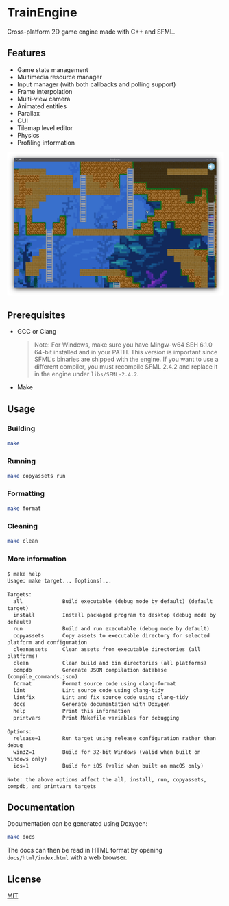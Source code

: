 # TrainEngine

Cross-platform 2D game engine made with C++ and SFML.

## Features

- Game state management
- Multimedia resource manager
- Input manager (with both callbacks and polling support)
- Frame interpolation
- Multi-view camera
- Animated entities
- Parallax
- GUI
- Tilemap level editor
- Physics
- Profiling information

![Screenshot](docs/screenshot.png)

## Prerequisites

- GCC or Clang
    > Note: For Windows, make sure you have Mingw-w64 SEH 6.1.0 64-bit installed and in your PATH. This version is important since SFML's binaries are shipped with the engine. If you want to use a different compiler, you must recompile SFML 2.4.2 and replace it in the engine under `libs/SFML-2.4.2`.
- Make

## Usage

### Building

```sh
make
```

### Running

```sh
make copyassets run
```

### Formatting

```sh
make format
```

### Cleaning

```sh
make clean
```

### More information

```
$ make help
Usage: make target... [options]...

Targets:
  all             Build executable (debug mode by default) (default target)
  install         Install packaged program to desktop (debug mode by default)
  run             Build and run executable (debug mode by default)
  copyassets      Copy assets to executable directory for selected platform and configuration
  cleanassets     Clean assets from executable directories (all platforms)
  clean           Clean build and bin directories (all platforms)
  compdb          Generate JSON compilation database (compile_commands.json)
  format          Format source code using clang-format
  lint            Lint source code using clang-tidy
  lintfix         Lint and fix source code using clang-tidy
  docs            Generate documentation with Doxygen
  help            Print this information
  printvars       Print Makefile variables for debugging

Options:
  release=1       Run target using release configuration rather than debug
  win32=1         Build for 32-bit Windows (valid when built on Windows only)
  ios=1           Build for iOS (valid when built on macOS only)

Note: the above options affect the all, install, run, copyassets, compdb, and printvars targets
```

## Documentation

Documentation can be generated using Doxygen:

```sh
make docs
```

The docs can then be read in HTML format by opening `docs/html/index.html` with a web browser.

## License

[MIT](https://opensource.org/license/mit/)
